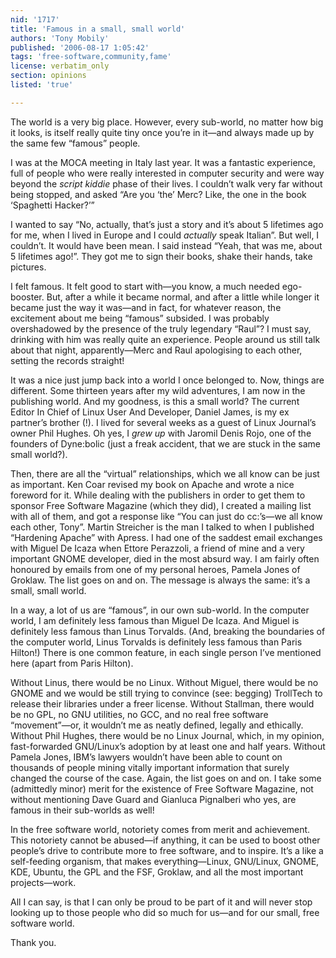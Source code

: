 ```yaml
---
nid: '1717'
title: 'Famous in a small, small world'
authors: 'Tony Mobily'
published: '2006-08-17 1:05:42'
tags: 'free-software,community,fame'
license: verbatim_only
section: opinions
listed: 'true'

---
```

The world is a very big place. However, every sub-world, no matter how big it looks, is itself really quite tiny once you’re in it—and always made up by the same few “famous” people.

I was at the MOCA meeting in Italy last year. It was a fantastic experience, full of people who were really interested in computer security and were way beyond the _script kiddie_ phase of their lives. I couldn’t walk very far without being stopped, and asked “Are you ‘the’ Merc? Like, the one in the book ‘Spaghetti Hacker?’”

I wanted to say “No, actually, that’s just a story and it’s about 5 lifetimes ago for me, when I lived in Europe and I could _actually_ speak Italian”. But well, I couldn’t. It would have been mean. I said instead “Yeah, that was me, about 5 lifetimes ago!”. They got me to sign their books, shake their hands, take pictures. 

I felt famous. It felt good to start with—you know, a much needed ego-booster. But, after a while it became normal, and after a little while longer it became just the way it was—and in fact, for whatever reason, the excitement about me being “famous” subsided. I was probably overshadowed by the presence of the truly legendary “Raul”? I must say, drinking with him was really quite an experience. People around us still talk about that night, apparently—Merc and Raul apologising to each other, setting the records straight!

It was a nice just jump back into a world I once belonged to. Now, things are different. Some thirteen years after my wild adventures, I am now in the publishing world. And my goodness, is this a small world? The current Editor In Chief of Linux User And Developer, Daniel James, is my ex partner’s brother (!). I lived for several weeks as a guest of Linux Journal’s owner Phil Hughes. Oh yes, I _grew up_ with Jaromil Denis Rojo, one of the founders of Dyne:bolic (just a freak accident, that we are stuck in the same small world?).

Then, there are all the “virtual” relationships, which we all know can be just as important. Ken Coar revised my book on Apache and wrote a nice foreword for it. While dealing with the publishers in order to get them to sponsor Free Software Magazine (which they did), I created a mailing list with all of them, and got a response like “You can just do cc:’s—we all know each other, Tony”. Martin Streicher is the man I talked to when I published “Hardening Apache” with Apress. I had one of the saddest email exchanges with Miguel De Icaza when Ettore Perazzoli, a friend of mine and a very important GNOME developer, died in the most absurd way. I am fairly often honoured by emails from one of my personal heroes, Pamela Jones of Groklaw. The list goes on and on. The message is always the same: it’s a small, small world.

In a way, a lot of us are “famous”, in our own sub-world. In the computer world, I am definitely less famous than Miguel De Icaza. And Miguel is definitely less famous than Linus Torvalds. (And, breaking the boundaries of the computer world, Linus Torvalds is definitely less famous than Paris Hilton!) There is one common feature, in each single person I’ve mentioned here (apart from Paris Hilton).

Without Linus, there would be no Linux. Without Miguel, there would be no GNOME and we would be still trying to convince (see: begging) TrollTech to release their libraries under a freer license. Without Stallman, there would be no GPL, no GNU utilities, no GCC, and no real free software “movement”—or, it wouldn’t me as neatly defined, legally and ethically. Without Phil Hughes, there would be no Linux Journal, which, in my opinion, fast-forwarded GNU/Linux’s adoption by at least one and half years. Without Pamela Jones, IBM’s lawyers wouldn’t have been able to count on thousands of people mining vitally important information that surely changed the course of the case. Again, the list goes on and on. I take some (admittedly minor) merit for the existence of Free Software Magazine, not without mentioning Dave Guard and Gianluca Pignalberi who yes, are famous in their sub-worlds as well!

In the free software world, notoriety comes from merit and achievement. This notoriety cannot be abused—if anything, it can be used to boost other people’s drive to contribute more to free software, and to inspire. It’s a like a self-feeding organism, that makes everything—Linux, GNU/Linux, GNOME, KDE, Ubuntu, the GPL and the FSF, Groklaw, and all the most important projects—work.

All I can say, is that I can only be proud to be part of it and will never stop looking up to those people who did so much for us—and for our small, free software world.

Thank you.

